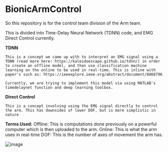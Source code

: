 # BionicArmControl
So this repository is for the control team division of the Arm team. 

This is divided into Time-Delay Neural Network (TDNN) code, and EMG Direct Control currently.

**TDNN**

	This is a concept we came up with to interpret an EMG signal using a TDNN (read more here: https://kaleidoescape.github.io/tdnn/) in order to create an offline model, and then use classification machine learning on the online to be used in real-time. This is inline with paper's such as: https://ieeexplore.ieee.org/abstract/document/8868796
	
	Currently, we are trying to implement this model via using MATLAB's timedelaynet function and deep learning toolbox.
	
		
		
**Direct Control**
	
	This is a concept involving using the EMG signal directly to control the arm. This has downsides of lower DOF, but is more simplistic in nature
	
**Terms Used:**
	Offline: This is computations done previously on a powerful computer which is then uploaded to the arm.
	Online: This is what the arm uses in real-time
	DOF: This is the number of axes of movement the arm has.

	
![image](https://github.com/ToukoNia/BionicArmControl/assets/88745518/e71f6dfb-e3d8-44ee-bbc9-addb334d9f05)
